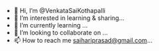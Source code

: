 - 👋 Hi, I’m @VenkataSaiKothapalli
- 👀 I’m interested in learning & sharing...
- 🌱 I’m currently learning ...
- 💞️ I’m looking to collaborate on ...
- 📫 How to reach me saihariprasad@gmail.com...

<!---
VenkataSaiKothapalli/VenkataSaiKothapalli is a ✨ special ✨ repository because its `README.md` (this file) appears on your GitHub profile.
You can click the Preview link to take a look at your changes.
--->
